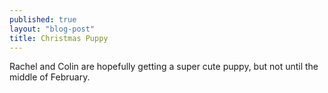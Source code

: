 ```yaml
---
published: true
layout: "blog-post"
title: Christmas Puppy
---
```


Rachel and Colin are hopefully getting a super cute puppy, but not until the middle of February.